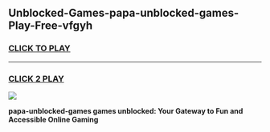 
## Unblocked-Games-papa-unblocked-games-Play-Free-vfgyh
<h3>
<a href="https://premium76.site?title=papa-unblocked-games&ref=10A">CLICK TO PLAY</a></h3>
<hr>

<h3>
<a href="https://premium76.site?title=papa-unblocked-games&ref=10A">CLICK 2 PLAY</a>
  
</h3>

<a href="https://premium76.site?title=papa-unblocked-games&ref=10A"><img src="https://clearcache.store/games.png"></a>


**papa-unblocked-games games unblocked: Your Gateway to Fun and Accessible Online Gaming**
